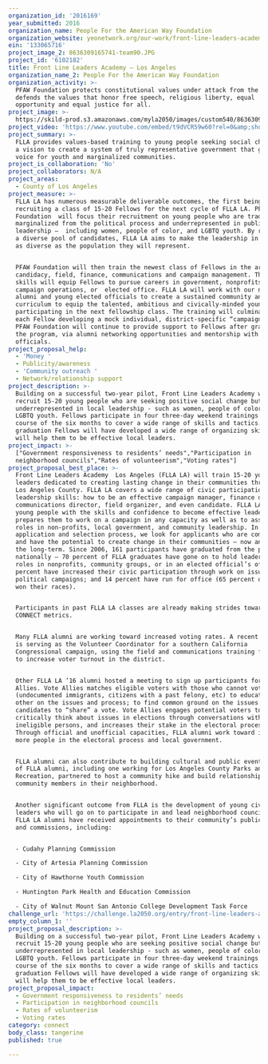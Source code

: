 ```yaml
---
organization_id: '2016169'
year_submitted: 2016
organization_name: People For the American Way Foundation
organization_website: yeonetwork.org/our-work/front-line-leaders-academy
ein: '133065716'
project_image_2: 8636309165741-team90.JPG
project_id: '6102182'
title: Front Line Leaders Academy – Los Angeles
organization_name_2: People For the American Way Foundation
organization_activity: >-
  PFAW Foundation protects constitutional values under attack from the Right and
  defends the values that honor free speech, religious liberty, equal
  opportunity and equal justice for all.
project_image: >-
  https://skild-prod.s3.amazonaws.com/myla2050/images/custom540/8636309165741-team90.JPG
project_video: 'https://www.youtube.com/embed/t9dVCR59w60?rel=0&amp;showinfo=0'
project_summary: >-
  FLLA provides values-based training to young people seeking social change with
  a vision to create a system of truly representative government that gives
  voice for youth and marginalized communities.
project_is_collaboration: 'No'
project_collaborators: N/A
project_areas:
  - County of Los Angeles
project_measure: >-
  FLLA LA has numerous measurable deliverable outcomes, the first being
  recruiting a class of 15-20 Fellows for the next cycle of FLLA LA. PFAW
  Foundation  will focus their recruitment on young people who are traditionally
  marginalized from the political process and underrepresented in public
  leadership –  including women, people of color, and LGBTQ youth. By recruiting
  a diverse pool of candidates, FLLA LA aims to make the leadership in LA County
  as diverse as the population they will represent. 


  PFAW Foundation will then train the newest class of Fellows in the areas of
  candidacy, field, finance, communications and campaign management. These
  skills will equip Fellows to pursue careers in government, nonprofits,
  campaign operations, or  elected office. FLLA LA will work with our network of
  alumni and young elected officials to create a sustained community and
  curriculum to equip the talented, ambitious and civically-minded young people
  participating in the next fellowship class. The training will culminate with
  each Fellow developing a mock individual, district-specific “campaign” plan.
  PFAW Foundation will continue to provide support to Fellows after graduating
  the program, via alumni networking opportunities and mentorship with elected
  officials.
project_proposal_help:
  - 'Money '
  - Publicity/awareness
  - 'Community outreach '
  - Network/relationship support
project_description: >-
  Building on a successful two-year pilot, Front Line Leaders Academy will
  recruit 15-20 young people who are seeking positive social change but are
  underrepresented in local leadership - such as women, people of color, and
  LGBTQ youth. Fellows participate in four three-day weekend trainings over the
  course of the six months to cover a wide range of skills and tactics. By
  graduation Fellows will have developed a wide range of organizing skills that
  will help them to be effective local leaders.
project_impact: >-
  ["Government responsiveness to residents’ needs","Participation in
  neighborhood councils","Rates of volunteerism","Voting rates"]
project_proposal_best_place: >-
  Front Line Leaders Academy  Los Angeles (FLLA LA) will train 15-20 young
  leaders dedicated to creating lasting change in their communities throughout
  Los Angeles County. FLLA LA covers a wide range of civic participation
  leadership skills: how to be an effective campaign manager, finance director,
  communications director, field organizer, and even candidate. FLLA LA equips
  young people with the skills and confidence to become effective leaders, and
  prepares them to work on a campaign in any capacity as well as to assume key
  roles in non-profits, local government, and community leadership. In the
  application and selection process, we look for applicants who are committed
  and have the potential to create change in their communities – now and over
  the long-term. Since 2006, 161 participants have graduated from the program
  nationally – 70 percent of FLLA graduates have gone on to hold leadership
  roles in nonprofits, community groups, or in an elected official’s office; 70
  percent have increased their civic participation through work on issue or
  political campaigns; and 14 percent have run for office (65 percent of these
  won their races).


  Participants in past FLLA LA classes are already making strides toward many
  CONNECT metrics.


  Many FLLA alumni are working toward increased voting rates. A recent FLLA alum
  is serving as the Volunteer Coordinator for a southern California
  Congressional campaign, using the field and communications training from FLLA
  to increase voter turnout in the district.


  Other FLLA LA ’16 alumni hosted a meeting to sign up participants for Vote
  Allies. Vote Allies matches eligible voters with those who cannot vote
  (undocumented immigrants, citizens with a past felony, etc) to educate each
  other on the issues and process; to find common ground on the issues and
  candidates to “share” a vote. Vote Allies engages potential voters to
  critically think about issues in elections through conversations with
  ineligible persons, and increases their stake in the electoral process. 
  Through official and unofficial capacities, FLLA alumni work toward involving
  more people in the electoral process and local government.


  FLLA alumni can also contribute to building cultural and public events. A pair
  of FLLA alumni, including one working for Los Angeles County Parks and
  Recreation, partnered to host a community hike and build relationships with
  community members in their neighborhood. 


  Another significant outcome from FLLA is the development of young civic
  leaders who will go on to participate in and lead neighborhood councils. Five
  FLLA LA alumni have received appointments to their community’s public boards
  and commissions, including:


  - Cudahy Planning Commission

  - City of Artesia Planning Commission

  - City of Hawthorne Youth Commission

  - Huntington Park Health and Education Commission

  - City of Walnut Mount San Antonio College Development Task Force
challenge_url: 'https://challenge.la2050.org/entry/front-line-leaders-academy-–-los-angeles'
empty_column_1: ''
project_proposal_description: >-
  Building on a successful two-year pilot, Front Line Leaders Academy will
  recruit 15-20 young people who are seeking positive social change but are
  underrepresented in local leadership - such as women, people of color, and
  LGBTQ youth. Fellows participate in four three-day weekend trainings over the
  course of the six months to cover a wide range of skills and tactics. By
  graduation Fellows will have developed a wide range of organizing skills that
  will help them to be effective local leaders.
project_proposal_impact:
  - Government responsiveness to residents’ needs
  - Participation in neighborhood councils
  - Rates of volunteerism
  - Voting rates
category: connect
body_class: tangerine
published: true

---
```

